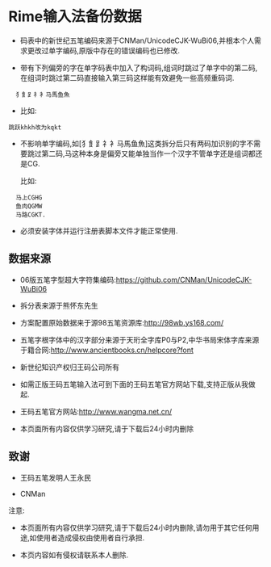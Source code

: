 # Rime输入法备份数据


  * 码表中的新世纪五笔编码来源于CNMan/UnicodeCJK-WuBi06,并根本个人需求更改过单字编码,原版中存在的错误编码也已修改.

  * 带有下列偏旁的字在单字码表中加入了构词码,组词时跳过了单字中的第二码,在组词时跳过第二码直接输入第三码这样能有效避免一些高频重码词.
  
  ```
    犭飠⻊礻衤马馬鱼魚
  ```
  
  * 比如:
  
  ```
  跳跃khkh改为kqkt
  ```
  
  * 不影响单字编码,如[犭飠⻊礻衤马馬鱼魚]这类拆分后只有两码加识别的字不需要跳过第二码,马这种本身是偏旁又能单独当作一个汉字不管单字还是组词都还是CG.
  
    比如:
  ```
    马上CGHG
    鱼肉QGMW
    马路CGKT.
  ```

  * 必须安装字体并运行注册表脚本文件才能正常使用.

## 数据来源

  * 06版五笔字型超大字符集编码:https://github.com/CNMan/UnicodeCJK-WuBi06
  
  * 拆分表来源于熊怀东先生
  
  * 方案配置原始数据来于源98五笔资源库:http://98wb.ys168.com/
  
  *  五笔字根字体中的汉字部分来源于天珩全字库P0与P2,中华书局宋体字库来源于籍合网:http://www.ancientbooks.cn/helpcore?font
  
  * 新世纪知识产权归王码公司所有
  
  * 如需正版王码五笔输入法可到下面的王码五笔官方网站下载,支持正版从我做起.
  
  * 王码五笔官方网站:http://www.wangma.net.cn/
  
  * 本页面所有内容仅供学习研究,请于下载后24小时内删除
  
  
  ## 致谢

  * 王码五笔发明人王永民
  
  * CNMan


注意:

  * 本页面所有内容仅供学习研究,请于下载后24小时内删除,请勿用于其它任何用途,如使用者造成侵权由使用者自行承担.
  
  * 本页内容如有侵权请联系本人删除.
